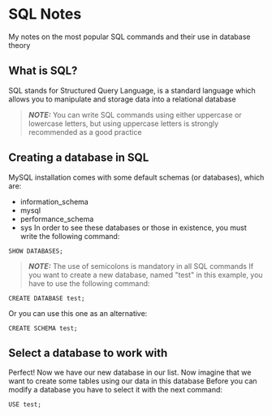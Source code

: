 # SQL Notes
My notes on the most popular SQL commands and their use in database theory

## What is SQL?
SQL stands for Structured Query Language, is a standard language which allows you to manipulate and storage data into a relational database
> **_NOTE:_**  You can write SQL commands using either uppercase or lowercase letters, but using uppercase letters is strongly recommended as a good practice

## Creating a database in SQL
MySQL installation comes with some default schemas (or databases), which are:

* information_schema
* mysql
* performance_schema
* sys
In order to see these databases or those in existence, you must write the following command:
```
SHOW DATABASES;
```
> **_NOTE:_**  The use of semicolons is mandatory in all SQL commands
If you want to create a new database, named "test" in this example, you have to use the following command:
```
CREATE DATABASE test;
```
Or you can use this one as an alternative:
```
CREATE SCHEMA test;
```
## Select a database to work with
Perfect! Now we have our new database in our list.
Now imagine that we want to create some tables using our data in this database
Before you can modify a database you have to select it with the next command:
```
USE test;
```
